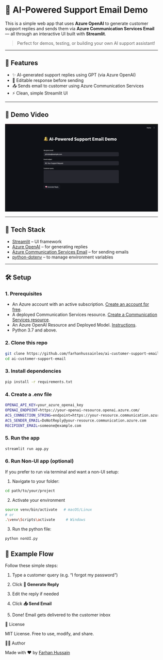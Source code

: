 # 🧠 AI-Powered Support Email Demo

This is a simple web app that uses **Azure OpenAI** to generate customer support replies and sends them via **Azure Communication Services Email** — all through an interactive UI built with **Streamlit**.

> Perfect for demos, testing, or building your own AI support assistant!

---

## 🚀 Features

- ✨ AI-generated support replies using GPT (via Azure OpenAI)
- 📝 Editable response before sending
- 📤 Sends email to customer using Azure Communication Services
- ⚡ Clean, simple Streamlit UI

---

## 📸 Demo Video

[![Watch the video](screenshot.png)](https://www.youtube.com/watch?v=MKXuMtf7L7g)
 <!-- Optional: replace with your own screenshot -->

---

## 🧱 Tech Stack

- [Streamlit](https://streamlit.io/) – UI framework
- [Azure OpenAI](https://learn.microsoft.com/en-us/azure/cognitive-services/openai/) – for generating replies
- [Azure Communication Services Email](https://learn.microsoft.com/en-us/azure/communication-services/quickstarts/email/send-email) – for sending emails
- [python-dotenv](https://pypi.org/project/python-dotenv/) – to manage environment variables

---

## 🛠 Setup

### 1. Prerequisites

- An Azure account with an active subscription. [Create an account for free](https://azure.microsoft.com/en-us/).
- A deployed Communication Services resource. [Create a Communication Services resource](https://docs.microsoft.com/azure/communication-services/quickstarts/create-communication-resource).
- An Azure OpenAI Resource and Deployed Model. [Instructions](https://learn.microsoft.com/en-us/azure/ai-services/openai/how-to/create-resource?pivots=web-portal).
- Python 3.7 and above.

### 2. Clone this repo

```bash
git clone https://github.com/farhanhussainleo/ai-customer-support-email.git
cd ai-customer-support-email
```

### 3. Install dependencies
```bash
pip install -r requirements.txt
```

### 4. Create a .env file
```bash
OPENAI_API_KEY=your_azure_openai_key
OPENAI_ENDPOINT=https://your-openai-resource.openai.azure.com/
ACS_CONNECTION_STRING=endpoint=https://your-resource.communication.azure.com/;accesskey=your_key
ACS_SENDER_EMAIL=DoNotReply@your-resource.communication.azure.com
RECIPIENT_EMAIL=someone@example.com
```

### 5. Run the app
```bash
streamlit run app.py
```
### 6. Run Non-UI app (optional)

If you prefer to run via terminal and want a non-UI setup:

1. Navigate to your folder:
```bash
cd path/to/your/project
```
2. Activate your environment
```bash
source venv/bin/activate   # macOS/Linux
# or
.\venv\Scripts\activate     # Windows
```

3. Run the python file:
```bash
python nonUI.py
```

## 🧪 Example Flow

Follow these simple steps:

1. Type a customer query (e.g. “I forgot my password”)

2. Click **🧠 Generate Reply**

3. Edit the reply if needed

4. Click **📤 Send Email**

5. Done! Email gets delivered to the customer inbox


📄 License

MIT License. Free to use, modify, and share.

👨‍💻 Author

Made with ❤️ by [Farhan Hussain](https://www.schoolofmachinelearning.com)

